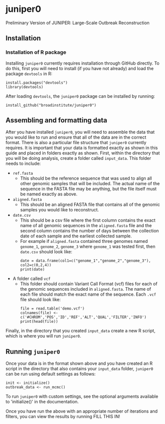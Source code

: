 # juniper0
Preliminary Version of JUNIPER: Large-Scale Outbreak Reconstruction

## Installation
### Installation of R package
Installing `juniper0` currently requires installation through GitHub directly. To do this, first you will need to install (if you have not already) and load the package `devtools` in R:
```
install.packages("devtools")
library(devtools)
```

After loading `devtools`, the `juniper0` package can be installed by running: 
```
install_github("broadinstitute/juniper0")
```

## Assembling and formatting data
After you have installed `juniper0`, you will need to assemble the data that you would like to run and ensure that all of the data are in the correct format. There is also a particular file structure that `juniper0` currently requires. It is important that your data is formatted exactly as shown in this guide and placed in folders exactly as shown. First, within the directory that you will be doing analysis, create a folder called `input_data`. This folder needs to include: 
 - `ref.fasta`
    - This should be the reference sequence that was used to align all other genomic samples that will be included. The actual name of the sequence in the FASTA file may be anything, but the file itself must be named exactly as above.
 - `aligned.fasta`
    - This should be an aligned FASTA file that contains all of the genomic samples you would like to reconstruct. 
 - `date.csv`
    - This should be a csv file where the first column contains the exact name of all genomic sequences in the `aligned.fasta` file and the second column contains the number of days between the collection date of each sample and the earliest collected sample. 
    - For example if `aligned.fasta` contained three genomes named `genome_1`, `genome_2`, `genome_3` where `genome_1` was tested first, then `date.csv` should look like:
      ```
      date = data.frame(col1=c("genome_1","genome_2","genome_3"), col2=c(0,2,4))
      print(date)
      ```
 - A folder called `vcf`
    - This folder should contain Variant Call Format (vcf) files for each of the genomic sequences included in `aligned.fasta`. The name of each file should match the exact name of the sequence. Each `.vcf` file should look like:
      ```
      file = read.table('demo.vcf')
      colnames(file) <- c('#CHROM','POS','ID','REF','ALT','QUAL','FILTER','INFO')
      print(head(file))
      ```

Finally, in the directory that you created `input_data` create a new R script, which is where you will run `juniper0`.


## Running `juniper0`
Once your data is in the format shown above and you have created an R script in the directory that also contains your `input_data` folder, `juniper0` can be run using default settings as follows: 
```
init <- initialize()
outbreak_data <- run_mcmc()
```

To run `juniper0` with custom settings, see the optional arguments available to 'initialize()' in the documentation.


Once you have run the above with an appropriate number of iterations and filters, you can view the results by running FILL THIS IN!